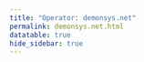 ```yaml
---
title: "Operator: demonsys.net"
permalink: demonsys.net.html
datatable: true
hide_sidebar: true
---
```


<div>                        <script type="text/javascript">window.PlotlyConfig = {MathJaxConfig: 'local'};</script>
        <script charset="utf-8" src="https://cdn.plot.ly/plotly-2.20.0.min.js"></script>                <div id="a2c05761-1d66-4b26-8cdb-8af40b599287" class="plotly-graph-div" style="height:100%; width:100%;"></div>            <script type="text/javascript">                                    window.PLOTLYENV=window.PLOTLYENV || {};                                    if (document.getElementById("a2c05761-1d66-4b26-8cdb-8af40b599287")) {                    Plotly.newPlot(                        "a2c05761-1d66-4b26-8cdb-8af40b599287",                        [{"name":"exit probability (%)","x":["2025-04-13","2025-04-14","2025-04-15","2025-04-16","2025-04-17","2025-04-18","2025-04-19","2025-04-20","2025-04-21","2025-04-22","2025-04-23","2025-04-24","2025-04-25","2025-04-26","2025-04-27","2025-04-28","2025-04-29","2025-04-30","2025-05-01","2025-05-02","2025-05-03","2025-05-04","2025-05-05","2025-05-06","2025-05-07","2025-05-08","2025-05-09","2025-05-10","2025-05-11","2025-05-12","2025-05-13","2025-05-14","2025-05-15","2025-05-16","2025-05-17","2025-05-18","2025-05-19","2025-05-20","2025-05-21","2025-05-22","2025-05-23","2025-05-24","2025-05-25","2025-05-26","2025-05-27","2025-05-28","2025-05-29","2025-05-30","2025-05-31","2025-06-01","2025-06-02","2025-06-03","2025-06-04","2025-06-05","2025-06-06","2025-06-07","2025-06-08","2025-06-09","2025-06-10","2025-06-11","2025-06-12","2025-06-13","2025-06-14","2025-06-15","2025-06-16","2025-06-17","2025-06-18","2025-06-19","2025-06-20","2025-06-21","2025-06-22","2025-06-23","2025-06-24","2025-06-25","2025-06-26","2025-06-27","2025-06-28","2025-06-29","2025-06-30","2025-07-01","2025-07-02","2025-07-03","2025-07-04","2025-07-05","2025-07-06","2025-07-07","2025-07-08","2025-07-09","2025-07-10","2025-07-11","2025-07-12","2025-07-13","2025-07-14","2025-07-15","2025-07-16","2025-07-17","2025-07-18","2025-07-19","2025-07-20","2025-07-21","2025-07-22","2025-07-23","2025-07-24","2025-07-25","2025-07-26","2025-07-27","2025-07-28","2025-07-29","2025-07-30"],"y":[0.0,0.0,0.0,0.0,0.0,0.0,0.0,0.0,0.0,0.0,0.0,0.0,0.0,0.0,0.0,0.0,0.0,0.0,0.0,0.0,0.0,0.0,0.0,0.0,0.0,0.0,0.0,0.0,0.0,0.0,0.0,0.0,0.0,0.0,0.0,0.0,0.0,0.0,0.0,0.0,0.0,0.0,0.0,0.0,0.0,0.0,0.0,0.0,0.0,0.0,0.0,0.0,0.0,0.0,0.0,0.0,0.0,0.0,0.0,0.0,0.0,0.0,0.0,0.0,0.0,0.0,0.0,0.0,0.0,0.0,0.0,0.0,0.0,0.0,0.0,0.0,0.0,0.0,0.0,0.0,0.0,0.0,0.0,0.0,0.0,0.0,0.0,0.0,0.0,0.0,0.0,0.0,0.0,0.0,0.0,0.0,0.0,0.0,0.0,0.0,0.0,0.0,0.0,0.0,0.0,0.0,0.0,0.0,0.0],"type":"scatter","xaxis":"x","yaxis":"y"},{"name":"guard probability (%)","x":["2025-04-13","2025-04-14","2025-04-15","2025-04-16","2025-04-17","2025-04-18","2025-04-19","2025-04-20","2025-04-21","2025-04-22","2025-04-23","2025-04-24","2025-04-25","2025-04-26","2025-04-27","2025-04-28","2025-04-29","2025-04-30","2025-05-01","2025-05-02","2025-05-03","2025-05-04","2025-05-05","2025-05-06","2025-05-07","2025-05-08","2025-05-09","2025-05-10","2025-05-11","2025-05-12","2025-05-13","2025-05-14","2025-05-15","2025-05-16","2025-05-17","2025-05-18","2025-05-19","2025-05-20","2025-05-21","2025-05-22","2025-05-23","2025-05-24","2025-05-25","2025-05-26","2025-05-27","2025-05-28","2025-05-29","2025-05-30","2025-05-31","2025-06-01","2025-06-02","2025-06-03","2025-06-04","2025-06-05","2025-06-06","2025-06-07","2025-06-08","2025-06-09","2025-06-10","2025-06-11","2025-06-12","2025-06-13","2025-06-14","2025-06-15","2025-06-16","2025-06-17","2025-06-18","2025-06-19","2025-06-20","2025-06-21","2025-06-22","2025-06-23","2025-06-24","2025-06-25","2025-06-26","2025-06-27","2025-06-28","2025-06-29","2025-06-30","2025-07-01","2025-07-02","2025-07-03","2025-07-04","2025-07-05","2025-07-06","2025-07-07","2025-07-08","2025-07-09","2025-07-10","2025-07-11","2025-07-12","2025-07-13","2025-07-14","2025-07-15","2025-07-16","2025-07-17","2025-07-18","2025-07-19","2025-07-20","2025-07-21","2025-07-22","2025-07-23","2025-07-24","2025-07-25","2025-07-26","2025-07-27","2025-07-28","2025-07-29","2025-07-30"],"y":[0.0,0.0,0.0,0.0,0.0,0.0,0.0,0.0,0.0,0.0,0.0,0.0,0.0,0.0,0.0,0.0,0.0,0.0,0.0,0.0,0.0,0.0,0.0,0.0,0.0,0.0,0.0,0.0,0.0,0.0,0.0,0.0,0.0,0.0,0.0,0.0,0.0,0.0,0.0,0.0,0.0,0.0,0.0,0.0,0.0,0.0,0.0,0.0,0.0,0.0,0.0,0.0,0.0,0.0,0.0,0.0,0.0,0.0,0.0,0.0,0.0,0.0,0.0,0.0,0.0,0.0,0.0,0.0,0.0,0.0,0.0,0.0,0.0,0.0,0.0,0.05,0.0,0.0,0.0,0.0,0.05,0.05,0.05,0.06,0.06,0.07,0.09,0.12,0.12,0.11,0.11,0.11,0.09,0.09,0.09,0.1,0.1,0.1,0.1,0.1,0.1,0.1,0.1,0.09,0.09,0.09,0.09,0.09,0.09],"type":"scatter","xaxis":"x","yaxis":"y"},{"name":"advertised bandwidth","x":["2025-04-13","2025-04-14","2025-04-15","2025-04-16","2025-04-17","2025-04-18","2025-04-19","2025-04-20","2025-04-21","2025-04-22","2025-04-23","2025-04-24","2025-04-25","2025-04-26","2025-04-27","2025-04-28","2025-04-29","2025-04-30","2025-05-01","2025-05-02","2025-05-03","2025-05-04","2025-05-05","2025-05-06","2025-05-07","2025-05-08","2025-05-09","2025-05-10","2025-05-11","2025-05-12","2025-05-13","2025-05-14","2025-05-15","2025-05-16","2025-05-17","2025-05-18","2025-05-19","2025-05-20","2025-05-21","2025-05-22","2025-05-23","2025-05-24","2025-05-25","2025-05-26","2025-05-27","2025-05-28","2025-05-29","2025-05-30","2025-05-31","2025-06-01","2025-06-02","2025-06-03","2025-06-04","2025-06-05","2025-06-06","2025-06-07","2025-06-08","2025-06-09","2025-06-10","2025-06-11","2025-06-12","2025-06-13","2025-06-14","2025-06-15","2025-06-16","2025-06-17","2025-06-18","2025-06-19","2025-06-20","2025-06-21","2025-06-22","2025-06-23","2025-06-24","2025-06-25","2025-06-26","2025-06-27","2025-06-28","2025-06-29","2025-06-30","2025-07-01","2025-07-02","2025-07-03","2025-07-04","2025-07-05","2025-07-06","2025-07-07","2025-07-08","2025-07-09","2025-07-10","2025-07-11","2025-07-12","2025-07-13","2025-07-14","2025-07-15","2025-07-16","2025-07-17","2025-07-18","2025-07-19","2025-07-20","2025-07-21","2025-07-22","2025-07-23","2025-07-24","2025-07-25","2025-07-26","2025-07-27","2025-07-28","2025-07-29","2025-07-30"],"y":[0.0,0.0,0.0,0.0,0.0,0.0,0.01,0.01,0.01,0.01,0.01,0.01,0.01,0.01,0.01,0.01,0.02,0.02,0.03,0.03,0.03,0.04,0.03,0.03,0.05,0.05,0.04,0.06,0.06,0.06,0.06,0.05,0.04,0.05,0.05,0.05,0.05,0.04,0.05,0.05,0.06,0.06,0.06,0.06,0.06,0.05,0.06,0.04,0.07,0.07,0.07,0.07,0.07,0.07,0.06,0.06,0.07,0.07,0.05,0.05,0.05,0.03,0.04,0.09,0.09,0.09,0.1,0.09,0.11,0.12,0.12,0.15,0.19,0.19,0.22,0.22,0.26,0.26,0.26,0.26,0.26,0.27,0.31,0.33,0.33,0.5,0.48,0.51,0.51,0.52,0.53,0.53,0.45,0.45,0.45,0.48,0.48,0.46,0.48,0.48,0.48,0.48,0.49,0.49,0.49,0.48,0.5,0.5,0.48],"type":"scatter","xaxis":"x","yaxis":"y2"}],                        {"template":{"data":{"histogram2dcontour":[{"type":"histogram2dcontour","colorbar":{"outlinewidth":0,"ticks":""},"colorscale":[[0.0,"#0d0887"],[0.1111111111111111,"#46039f"],[0.2222222222222222,"#7201a8"],[0.3333333333333333,"#9c179e"],[0.4444444444444444,"#bd3786"],[0.5555555555555556,"#d8576b"],[0.6666666666666666,"#ed7953"],[0.7777777777777778,"#fb9f3a"],[0.8888888888888888,"#fdca26"],[1.0,"#f0f921"]]}],"choropleth":[{"type":"choropleth","colorbar":{"outlinewidth":0,"ticks":""}}],"histogram2d":[{"type":"histogram2d","colorbar":{"outlinewidth":0,"ticks":""},"colorscale":[[0.0,"#0d0887"],[0.1111111111111111,"#46039f"],[0.2222222222222222,"#7201a8"],[0.3333333333333333,"#9c179e"],[0.4444444444444444,"#bd3786"],[0.5555555555555556,"#d8576b"],[0.6666666666666666,"#ed7953"],[0.7777777777777778,"#fb9f3a"],[0.8888888888888888,"#fdca26"],[1.0,"#f0f921"]]}],"heatmap":[{"type":"heatmap","colorbar":{"outlinewidth":0,"ticks":""},"colorscale":[[0.0,"#0d0887"],[0.1111111111111111,"#46039f"],[0.2222222222222222,"#7201a8"],[0.3333333333333333,"#9c179e"],[0.4444444444444444,"#bd3786"],[0.5555555555555556,"#d8576b"],[0.6666666666666666,"#ed7953"],[0.7777777777777778,"#fb9f3a"],[0.8888888888888888,"#fdca26"],[1.0,"#f0f921"]]}],"heatmapgl":[{"type":"heatmapgl","colorbar":{"outlinewidth":0,"ticks":""},"colorscale":[[0.0,"#0d0887"],[0.1111111111111111,"#46039f"],[0.2222222222222222,"#7201a8"],[0.3333333333333333,"#9c179e"],[0.4444444444444444,"#bd3786"],[0.5555555555555556,"#d8576b"],[0.6666666666666666,"#ed7953"],[0.7777777777777778,"#fb9f3a"],[0.8888888888888888,"#fdca26"],[1.0,"#f0f921"]]}],"contourcarpet":[{"type":"contourcarpet","colorbar":{"outlinewidth":0,"ticks":""}}],"contour":[{"type":"contour","colorbar":{"outlinewidth":0,"ticks":""},"colorscale":[[0.0,"#0d0887"],[0.1111111111111111,"#46039f"],[0.2222222222222222,"#7201a8"],[0.3333333333333333,"#9c179e"],[0.4444444444444444,"#bd3786"],[0.5555555555555556,"#d8576b"],[0.6666666666666666,"#ed7953"],[0.7777777777777778,"#fb9f3a"],[0.8888888888888888,"#fdca26"],[1.0,"#f0f921"]]}],"surface":[{"type":"surface","colorbar":{"outlinewidth":0,"ticks":""},"colorscale":[[0.0,"#0d0887"],[0.1111111111111111,"#46039f"],[0.2222222222222222,"#7201a8"],[0.3333333333333333,"#9c179e"],[0.4444444444444444,"#bd3786"],[0.5555555555555556,"#d8576b"],[0.6666666666666666,"#ed7953"],[0.7777777777777778,"#fb9f3a"],[0.8888888888888888,"#fdca26"],[1.0,"#f0f921"]]}],"mesh3d":[{"type":"mesh3d","colorbar":{"outlinewidth":0,"ticks":""}}],"scatter":[{"fillpattern":{"fillmode":"overlay","size":10,"solidity":0.2},"type":"scatter"}],"parcoords":[{"type":"parcoords","line":{"colorbar":{"outlinewidth":0,"ticks":""}}}],"scatterpolargl":[{"type":"scatterpolargl","marker":{"colorbar":{"outlinewidth":0,"ticks":""}}}],"bar":[{"error_x":{"color":"#2a3f5f"},"error_y":{"color":"#2a3f5f"},"marker":{"line":{"color":"#E5ECF6","width":0.5},"pattern":{"fillmode":"overlay","size":10,"solidity":0.2}},"type":"bar"}],"scattergeo":[{"type":"scattergeo","marker":{"colorbar":{"outlinewidth":0,"ticks":""}}}],"scatterpolar":[{"type":"scatterpolar","marker":{"colorbar":{"outlinewidth":0,"ticks":""}}}],"histogram":[{"marker":{"pattern":{"fillmode":"overlay","size":10,"solidity":0.2}},"type":"histogram"}],"scattergl":[{"type":"scattergl","marker":{"colorbar":{"outlinewidth":0,"ticks":""}}}],"scatter3d":[{"type":"scatter3d","line":{"colorbar":{"outlinewidth":0,"ticks":""}},"marker":{"colorbar":{"outlinewidth":0,"ticks":""}}}],"scattermapbox":[{"type":"scattermapbox","marker":{"colorbar":{"outlinewidth":0,"ticks":""}}}],"scatterternary":[{"type":"scatterternary","marker":{"colorbar":{"outlinewidth":0,"ticks":""}}}],"scattercarpet":[{"type":"scattercarpet","marker":{"colorbar":{"outlinewidth":0,"ticks":""}}}],"carpet":[{"aaxis":{"endlinecolor":"#2a3f5f","gridcolor":"white","linecolor":"white","minorgridcolor":"white","startlinecolor":"#2a3f5f"},"baxis":{"endlinecolor":"#2a3f5f","gridcolor":"white","linecolor":"white","minorgridcolor":"white","startlinecolor":"#2a3f5f"},"type":"carpet"}],"table":[{"cells":{"fill":{"color":"#EBF0F8"},"line":{"color":"white"}},"header":{"fill":{"color":"#C8D4E3"},"line":{"color":"white"}},"type":"table"}],"barpolar":[{"marker":{"line":{"color":"#E5ECF6","width":0.5},"pattern":{"fillmode":"overlay","size":10,"solidity":0.2}},"type":"barpolar"}],"pie":[{"automargin":true,"type":"pie"}]},"layout":{"autotypenumbers":"strict","colorway":["#636efa","#EF553B","#00cc96","#ab63fa","#FFA15A","#19d3f3","#FF6692","#B6E880","#FF97FF","#FECB52"],"font":{"color":"#2a3f5f"},"hovermode":"closest","hoverlabel":{"align":"left"},"paper_bgcolor":"white","plot_bgcolor":"#E5ECF6","polar":{"bgcolor":"#E5ECF6","angularaxis":{"gridcolor":"white","linecolor":"white","ticks":""},"radialaxis":{"gridcolor":"white","linecolor":"white","ticks":""}},"ternary":{"bgcolor":"#E5ECF6","aaxis":{"gridcolor":"white","linecolor":"white","ticks":""},"baxis":{"gridcolor":"white","linecolor":"white","ticks":""},"caxis":{"gridcolor":"white","linecolor":"white","ticks":""}},"coloraxis":{"colorbar":{"outlinewidth":0,"ticks":""}},"colorscale":{"sequential":[[0.0,"#0d0887"],[0.1111111111111111,"#46039f"],[0.2222222222222222,"#7201a8"],[0.3333333333333333,"#9c179e"],[0.4444444444444444,"#bd3786"],[0.5555555555555556,"#d8576b"],[0.6666666666666666,"#ed7953"],[0.7777777777777778,"#fb9f3a"],[0.8888888888888888,"#fdca26"],[1.0,"#f0f921"]],"sequentialminus":[[0.0,"#0d0887"],[0.1111111111111111,"#46039f"],[0.2222222222222222,"#7201a8"],[0.3333333333333333,"#9c179e"],[0.4444444444444444,"#bd3786"],[0.5555555555555556,"#d8576b"],[0.6666666666666666,"#ed7953"],[0.7777777777777778,"#fb9f3a"],[0.8888888888888888,"#fdca26"],[1.0,"#f0f921"]],"diverging":[[0,"#8e0152"],[0.1,"#c51b7d"],[0.2,"#de77ae"],[0.3,"#f1b6da"],[0.4,"#fde0ef"],[0.5,"#f7f7f7"],[0.6,"#e6f5d0"],[0.7,"#b8e186"],[0.8,"#7fbc41"],[0.9,"#4d9221"],[1,"#276419"]]},"xaxis":{"gridcolor":"white","linecolor":"white","ticks":"","title":{"standoff":15},"zerolinecolor":"white","automargin":true,"zerolinewidth":2},"yaxis":{"gridcolor":"white","linecolor":"white","ticks":"","title":{"standoff":15},"zerolinecolor":"white","automargin":true,"zerolinewidth":2},"scene":{"xaxis":{"backgroundcolor":"#E5ECF6","gridcolor":"white","linecolor":"white","showbackground":true,"ticks":"","zerolinecolor":"white","gridwidth":2},"yaxis":{"backgroundcolor":"#E5ECF6","gridcolor":"white","linecolor":"white","showbackground":true,"ticks":"","zerolinecolor":"white","gridwidth":2},"zaxis":{"backgroundcolor":"#E5ECF6","gridcolor":"white","linecolor":"white","showbackground":true,"ticks":"","zerolinecolor":"white","gridwidth":2}},"shapedefaults":{"line":{"color":"#2a3f5f"}},"annotationdefaults":{"arrowcolor":"#2a3f5f","arrowhead":0,"arrowwidth":1},"geo":{"bgcolor":"white","landcolor":"#E5ECF6","subunitcolor":"white","showland":true,"showlakes":true,"lakecolor":"white"},"title":{"x":0.05},"mapbox":{"style":"light"}}},"xaxis":{"anchor":"y","domain":[0.0,0.94],"rangeselector":{"buttons":[{"count":7,"label":"week","step":"day","stepmode":"backward"},{"count":1,"label":"month","step":"month","stepmode":"backward"},{"count":6,"label":"6 months","step":"month","stepmode":"backward"},{"count":1,"label":"year","step":"year","stepmode":"backward"},{"step":"all"}]}},"yaxis":{"anchor":"x","domain":[0.0,1.0],"title":{"text":"exit / guard probability"},"ticksuffix":"%","rangemode":"nonnegative"},"yaxis2":{"anchor":"x","overlaying":"y","side":"right","title":{"text":"advertised bandwidth"},"ticksuffix":" Gbit/s","rangemode":"nonnegative"},"hovermode":"x"},                        {"responsive": true}                    )                };                            </script>        </div>

Only proven relays are included in the graph and table. A proven relay claims to be part of a domain
and can be verified to be part of it via the
["well-known" URL or DNS records](https://nusenu.github.io/ContactInfo-Information-Sharing-Specification/#proof).

<div class="datatable-begin"></div>

| Nickname                                                             |   Mbit/s | Exit   | IPv4                                                   | IPv6                                                                       | First Seen   | Tor Version   | AS Name                        |
|:---------------------------------------------------------------------|---------:|:-------|:-------------------------------------------------------|:---------------------------------------------------------------------------|:-------------|:--------------|:-------------------------------|
| [DemonsysNA](w/relay/BE2376EC6F53FAFC59BC4C8266E8C3E9694E60E1.html)  |       98 | N      | [51.79.50.138](https://stat.ripe.net/51.79.50.138)     | [2607:5300:205:200::66a0](https://stat.ripe.net/2607:5300:205:200::66a0)   | 2025-05-02   | 0.4.8.16      | [OVH SAS](w/as_number/AS16276) |
| [DemonsysEU](w/relay/C94D0985BD317B514DDBED8ECD5EC99FB60DD1F6.html)  |      365 | N      | [141.95.86.17](https://stat.ripe.net/141.95.86.17)     | [2001:41d0:701:1100::5a30](https://stat.ripe.net/2001:41d0:701:1100::5a30) | 2025-06-15   | 0.4.8.16      | [OVH SAS](w/as_number/AS16276) |
| [DemonsysSEA](w/relay/D0FC34626FB4D452C8A8E934B301140F7D9937CB.html) |       18 | N      | [15.235.184.119](https://stat.ripe.net/15.235.184.119) | [2402:1f00:8000:800::375b](https://stat.ripe.net/2402:1f00:8000:800::375b) | 2025-04-13   | 0.4.8.16      | [OVH SAS](w/as_number/AS16276) |

<div class="datatable-end"></div> 